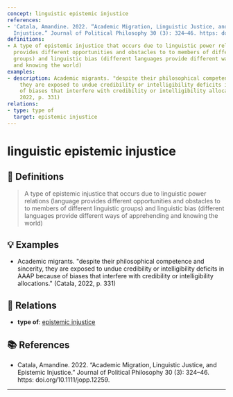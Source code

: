 ```yaml
---
concept: linguistic epistemic injustice
references:
- 'Catala, Amandine. 2022. “Academic Migration, Linguistic Justice, and Epistemic
  Injustice.” Journal of Political Philosophy 30 (3): 324–46. https: doi.org/10.1111/jopp.12259.'
definitions:
- A type of epistemic injustice that occurs due to linguistic power relations (language
  provides different opportunities and obstacles to to members of different linguistic
  groups) and linguistic bias (different languages provide different ways of apprehending
  and knowing the world)
examples:
- description: Academic migrants. "despite their philosophical competence and sincerity,
    they are exposed to undue credibility or intelligibility deficits in AAAP because
    of biases that interfere with credibility or intelligibility allocations." (Catala,
    2022, p. 331)
relations:
- type: type of
  target: epistemic injustice
---
```


# linguistic epistemic injustice

## 📖 Definitions

> A type of epistemic injustice that occurs due to linguistic power relations (language provides different opportunities and obstacles to to members of different linguistic groups) and linguistic bias (different languages provide different ways of apprehending and knowing the world)

## 💡 Examples

- Academic migrants. "despite their philosophical competence and sincerity, they are exposed to undue credibility or intelligibility deficits in AAAP because of biases that interfere with credibility or intelligibility allocations." (Catala, 2022, p. 331)

## 🔗 Relations

- **type of**: [epistemic injustice](./epistemic-injustice.md)

## 📚 References

- Catala, Amandine. 2022. “Academic Migration, Linguistic Justice, and Epistemic Injustice.” Journal of Political Philosophy 30 (3): 324–46. https: doi.org/10.1111/jopp.12259.

---

<script src="https://giscus.app/client.js"
                data-repo="natesheehan/conceptcartography"
                data-repo-id="R_kgDOPB5QiQ"
                data-category="General"
                data-category-id="DIC_kwDOPB5Qic4CsAxd"
                data-mapping="pathname"
                data-strict="0"
                data-reactions-enabled="1"
                data-emit-metadata="0"
                data-input-position="bottom"
                data-theme="catppuccin_mocha"
                data-lang="en"
                crossorigin="anonymous"
                async>
        </script>
        